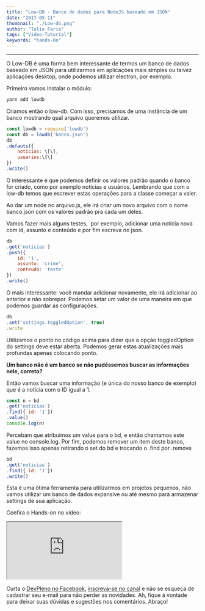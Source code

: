 ```yaml
---
title: "Low-DB - Banco de dados para NodeJS baseado em JSON"
date: "2017-05-11"
thumbnail: "./Low-db.png"
author: "Tulio Faria"
tags: ["Video-Tutorial"]
keywords: "hands-On"
---
```


---
O Low-DB é uma forma bem interessante de termos um banco de dados baseado em JSON para utilizarmos em aplicações mais simples ou talvez aplicações desktop, onde podemos utilizar electron, por exemplo. 

Primeiro vamos instalar o módulo:

```jsx {numberLines: true}
yarn add lowdb
```

Criamos então o low-db. Com isso, precisamos de uma instância de um banco mostrando qual arquivo queremos utilizar.

```jsx {numberLines: true}
const lowdb = require('lowdb')
const db = lowdb('banco.json')
db
.defauts({
    noticias: \[\],
    usuarios:\[\]
})
.write()
```

O interessante é que podemos definir os valores padrão quando o banco for criado, como por exemplo notícias e usuários. Lembrando que com o low-db temos que escrever estas operações para a classe começar a valer. 

Ao dar um node no arquivo.js, ele irá criar um novo arquivo com o nome banco.json com os valores padrão pra cada um deles. 

Vamos fazer mais alguns testes,  por exemplo, adicionar uma notícia nova com id, assunto e conteúdo e por fim escreva no json.

```jsx {numberLines: true}
db
.get('noticias')
.push({
    id: '1',
    assunto: 'crime',
    conteudo: 'teste'
})
.write()
```

O mais interessante: você mandar adicionar novamente, ele irá adicionar ao anterior e não sobrepor. Podemos setar um valor de uma maneira em que podemos guardar as configurações.

```jsx {numberLines: true}
db
.set('settings.toggledOption', true)
.write
```

Utilizamos o ponto no código acima para dizer que a opção toggledOption do settings deve estar aberta. Podemos gerar estas atualizações mais profundas apenas colocando ponto.   

**Um banco não é um banco se não pudéssemos buscar as informações nele, correto?** 

Então vamos buscar uma informação (e única do nosso banco de exemplo) que é a notícia com o ID igual a 1.

```jsx {numberLines: true}
const n = bd
.get('noticias')
.find({ id: '1'})
.value()
console.log(n)
```

Percebam que atribuímos um value para o bd, e então chamamos este value no console.log. Por fim, podemos remover um item deste banco, fazemos isso apenas retirando o set do bd e trocando o .find por .remove

```jsx {numberLines: true}
bd
.get('noticias')
.find({ id: '1'})
.write()
```

Esta é uma ótima ferramenta para utilizarmos em projetos pequenos, não vamos utilizar um banco de dados expansive ou até mesmo para armazenar settings de sua aplicação.   

Confira o Hands-on no vídeo: 

<div class="embed-responsive embed-responsive-16by9 mb-4">
  <iframe class="embed-responsive-item" src="https://www.youtube.com/embed/Zej3O0o7v4o" allowfullscreen></iframe>
</div>

Curta o [DevPleno no Facebook](https://www.facebook.com/devpleno), [inscreva-se no canal](https://www.youtube.com/devplenocom) e não se esqueça de cadastrar seu e-mail para não perder as novidades. Ah, fique à vontade para deixar suas dúvidas e sugestões nos comentários. Abraço!